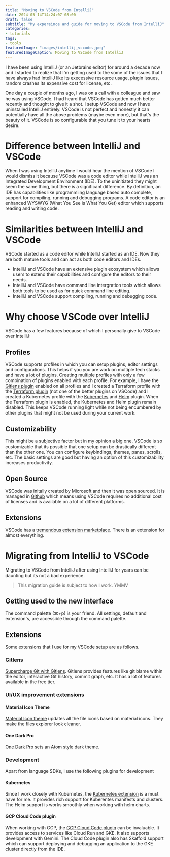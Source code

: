 ```yaml
---
title: "Moving to VSCode from IntelliJ"
date: 2024-05-14T14:24:07-08:00
draft: false
subtitle: "My expereince and guide for moving to VSCode from IntelliJ"
categories:
- tutorials
tags:
- tools
featuredImage: "images/intellij_vscode.jpeg"
featuredImageCaption: Moving to VSCode from IntelliJ
---
```


I have been using IntelliJ (or an Jetbrains editor) for around a decade now and I started to realize that I'm getting used to the some of the issues that I have always had IntelliJ like its execessive resource usage, plugin issues, random crashes its expensive cost for license, etc.

One day a couple of months ago, I was on a call with a colleague and saw he was using VSCode. I had heard that VSCode has gotten much better recently and thought to give it a shot. I setup VSCode and now I have uninstalled IntelliJ entirely. VSCode is not perfect and honestly it can potentially have all the above problems (maybe even more), but that's the beauty of it. VSCode is so configurable that you tune it to your hearts desire.

# Difference between IntelliJ and VSCode

When I was using IntelliJ anytime I would hear the mention of VSCode I would dismiss it because VSCode was a code editor while IntelliJ was an Integrated Development Environment (IDE). To the uninitiated they might seem the same thing, but there is a significant difference. By definition, an IDE has capabilities like programmiing language based auto complete, support for compiling, running and debugging programs. A code editor is an enhanced WYSWYG (What You See is What You Get) editor which supports reading and writing code. 

# Similarities between IntelliJ and VSCode

VSCode started as a code editor while IntelliJ started as an IDE. Now they are both mature tools and can act as both code editors and IDEs. 

- IntelliJ and VSCode have an extensive plugin ecosystem which allows users to extend their capabilities and configure the editors to their needs. 
- IntelliJ and VSCode have command line intergration tools which allows both tools to be used as for quick command line editing.
- IntelliJ and VSCode support compiling, running and debugging code.

# Why choose VSCode over IntelliJ

VSCode has a few features because of which I personally give to VSCode over IntelliJ:

## Profiles

VSCode supports profiles in which you can setup plugins, editor settings and configurations. This helps if you you are work on multiple tech stacks and have a lot of plugins. Creating multiple profiles with only a few combination of plugins enabled with each profile. For example, I have the [Gitlens plugin](https://marketplace.visualstudio.com/items?itemName=eamodio.gitlens) enabled on all profiles and I created a Terraform profile with the [Terraform plugin](https://marketplace.visualstudio.com/items?itemName=hashicorp.terraform) (not one of the better plugins on VSCode) and I created a Kubernetes profile with the [Kubernetes](https://marketplace.visualstudio.com/items?itemName=ms-kubernetes-tools.vscode-kubernetes-tools) and [Helm](https://marketplace.visualstudio.com/items?itemName=Tim-Koehler.helm-intellisense) plugin. When the Terraform plugin is enabled, the Kubernetes and Helm plugin remain disabled. This keeps VSCode running light while not being encumbered by other plugins that might not be used during your current work.

## Customizability

This might be a subjective factor but in my opinion a big one. VSCode is so customizable that its possible that one setup can be drastically different than the other one. You can configure keybindings, themes, panes, scrolls, etc. The basic settings are good but having an option of this customizability increases productivity.

## Open Source

VSCode was initally created by Microsoft and then it was open sourced. It is managed in [Github](https://github.com/microsoft/vscode) which means using VSCode requires no additional cost of licenses and is available on a lot of different platforms.

## Extensions

VSCode has a [tremendous extension marketplace](https://marketplace.visualstudio.com/). There is an extension for almost everything.


# Migrating from IntelliJ to VSCode

Migrating to VSCode from IntelliJ after using IntelliJ for years can be daunting but its not a bad experience.

> This migration guide is subject to how I work. YMMV

## Getting used to the new interface

The command palette (⌘+p) is your friend. All settings, default and extension's, are accessible through the command palette.

## Extensions

Some extensions that I use for my VSCode setup are as follows.

### Gitlens

[Supercharge Git with Gitlens](https://marketplace.visualstudio.com/items?itemName=eamodio.gitlens).
Gitlens provides features like git blame within the editor, interactive Git history, commit graph, etc. It has a lot of features available in the free tier.

### UI/UX improvement extensions

#### Material Icon Theme

[Material Icon theme](https://marketplace.visualstudio.com/items?itemName=PKief.material-icon-theme) updates all the file icons based on material icons. They make the files explorer look cleaner.

#### One Dark Pro

[One Dark Pro](https://marketplace.visualstudio.com/items?itemName=zhuangtongfa.Material-theme) sets an Atom style dark theme.

### Development

Apart from language SDKs, I use the following plugins for development

#### Kubernetes

Since I work closely with Kubernetes, the [Kubernetes extension](https://marketplace.visualstudio.com/items?itemName=ms-kubernetes-tools.vscode-kubernetes-tools) is a must have for me. It provides rich support for Kuberentes manifests and clusters. The Helm support is works smoothly when working with helm charts.

#### GCP Cloud Code plugin

When working with GCP, the [GCP Cloud Code plugin](https://cloud.google.com/code/docs/vscode/install) can be invaluable. It provides access to services like Cloud Run and GKE. It also supports development with Gemini.
The Cloud Code plugin also has Skaffold support which can support deploying and debugging an application to the GKE cluster directly from the IDE.


